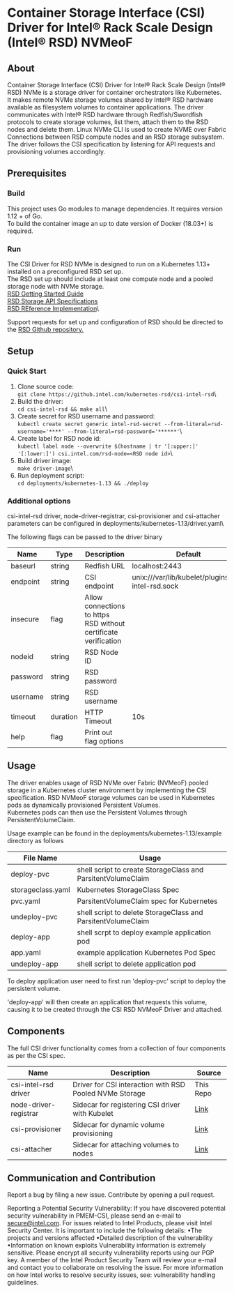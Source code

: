 # Container Storage Interface (CSI) Driver for Intel® Rack Scale Design (Intel® RSD) NVMeoF

## About

Container Storage Interface (CSI) Driver for Intel® Rack Scale Design (Intel® RSD) NVMe is a storage driver for container orchestrators like Kubernetes. It makes remote NVMe storage volumes shared by Intel® RSD hardware available as filesystem volumes to container applications.
The driver communicates with Intel® RSD hardware through Redfish/Swordfish protocols to create storage volumes, list them, attach them to the RSD nodes and delete them. Linux NVMe CLI is used to create NVME over Fabric Connections between RSD compute nodes and an RSD storage subsystem.
The  driver follows the CSI specification by listening for API requests and provisioning volumes accordingly.

## Prerequisites

### Build

This project uses Go modules to manage dependencies. It requires version 1.12 + of Go.\
To build the container image an up to date version of Docker (18.03+) is required.

### Run

The CSI Driver for RSD NVMe is designed to run on a Kubernetes 1.13+ installed on a preconfigured RSD set up.\
The RSD set up should include at least one compute node and a pooled storage node with NVMe storage.\
[RSD Getting Started Guide](https://www.intel.com/content/www/us/en/architecture-and-technology/rack-scale-design/software-getting-started-guide-v2-4.html)\
[RSD Storage API Specifications](https://www.intel.com/content/www/us/en/architecture-and-technology/rack-scale-design/storage-services-api-spec-v2-4.html)\
[RSD REference Implementation](https://www.intel.com/content/www/us/en/architecture-and-technology/rack-scale-design/architecture-spec-v2-4.html)\

Support requests for set up and configuration of RSD should be directed to the [RSD Github repository.](https://github.com/intel/intelRSD)

## Setup

### Quick Start

1) Clone source code:\
```git clone https://github.intel.com/kubernetes-rsd/csi-intel-rsd```\
2) Build the driver:\
```cd csi-intel-rsd && make all```\
3) Create secret for RSD username and password:\
```kubectl create secret generic intel-rsd-secret --from-literal=rsd-username='****' --from-literal=rsd-password='******'```\
4) Create label for RSD node id:\
```kubectl label node --overwrite $(hostname | tr '[:upper:]' '[:lower:]') csi.intel.com/rsd-node=<RSD node id>```\
5) Build driver image:\
```make driver-image```\
6) Run deployment script:\
```cd deployments/kubernetes-1.13 && ./deploy```

### Additional options

csi-intel-rsd driver, node-driver-registrar, csi-provisioner and csi-attacher parameters can be configured in deployments/kubernetes-1.13/driver.yaml\

The following flags can be passed to the driver binary

| Name      |Type| Description   |Default|
|-----------|-----|-----------|--------------|
|baseurl |string |Redfish URL|localhost:2443|
|endpoint|string|CSI endpoint|unix:///var/lib/kubelet/plugins/csi-intel-rsd.sock|
|insecure| flag| Allow connections to https RSD without certificate verification|
|nodeid|string|RSD Node ID|
|password|string|RSD password||
|username|string|RSD username|
|timeout|duration|HTTP Timeout|10s
|help|flag|Print out flag options||

## Usage

The driver enables usage of RSD NVMe over Fabric (NVMeoF) pooled storage in a Kubernetes cluster environment by implementing the CSI specification. RSD NVMeoF storage volumes can be used in Kubernetes pods as dynamically provisioned Persistent Volumes.\
Kubernetes pods can then use the Persistent Volumes through PersistentVolumeClaim.

Usage example can be found in the deployments/kubernetes-1.13/example directory as follows

|File Name |Usage |
|------------|----------------|
|deploy-pvc   |shell script to create StorageClass and ParsitentVolumeClaim|
|storageclass.yaml | Kubernetes StorageClass Spec|
|pvc.yaml | ParsitentVolumeClaim spec for Kubernetes |
|undeploy-pvc | shell script to delete StorageClass and ParsitentVolumeClaim|
|deploy-app | shell scrpt to deploy example application pod|
|app.yaml | example application Kubernetes Pod Spec|
|undeploy-app | shell script to delete application pod|

To deploy application user need to first run 'deploy-pvc' script to deploy the persistent volume.

'deploy-app' will then create an application that requests this volume, causing it to be created through the CSI RSD NVMeoF Driver and attached.

## Components

The full CSI driver functionality comes from a collection of four components as per the CSI spec.

|Name|Description|Source|
|---------------------|------|-----------|
|csi-intel-rsd driver| Driver for CSI interaction with RSD Pooled NVMe Storage|This Repo|
|node-driver-registrar|Sidecar for registering CSI driver with Kubelet|[Link](https://github.com/kubernetes-csi/node-driver-registrar)|
|csi-provisioner|Sidecar for dynamic volume provisioning| [Link](https://github.com/kubernetes-csi/external-provisioner)|
|csi-attacher| Sidecar for attaching volumes to nodes| [Link](https://github.com/kubernetes-csi/external-attacher)|

## Communication and Contribution

Report a bug by filing a new issue.
Contribute by opening a pull request.

Reporting a Potential Security Vulnerability: If you have discovered potential security vulnerability in PMEM-CSI, please send an e-mail to secure@intel.com. For issues related to Intel Products, please visit Intel Security Center.
It is important to include the following details:
•The projects and versions affected
•Detailed description of the vulnerability
•Information on known exploits
Vulnerability information is extremely sensitive. Please encrypt all security vulnerability reports using our PGP key.
A member of the Intel Product Security Team will review your e-mail and contact you to collaborate on resolving the issue. For more information on how Intel works to resolve security issues, see: vulnerability handling guidelines.
